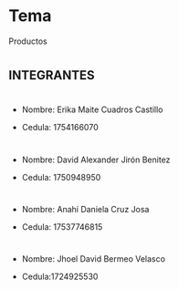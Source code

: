 # Tema

Productos
#

## INTEGRANTES
#

- Nombre: Erika Maite Cuadros Castillo

- Cedula: 1754166070

#
- Nombre: David Alexander Jirón Benitez

- Cedula: 1750948950

#
- Nombre: Anahí Daniela Cruz Josa

- Cedula: 17537746815

#

- Nombre: Jhoel David Bermeo Velasco

- Cedula:1724925530
